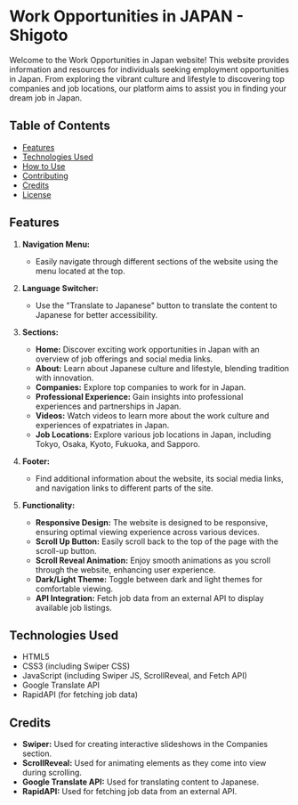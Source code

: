 # Work Opportunities in JAPAN - Shigoto

Welcome to the Work Opportunities in Japan website! This website provides information and resources for individuals seeking employment opportunities in Japan. From exploring the vibrant culture and lifestyle to discovering top companies and job locations, our platform aims to assist you in finding your dream job in Japan.

## Table of Contents

- [Features](#features)
- [Technologies Used](#technologies-used)
- [How to Use](#how-to-use)
- [Contributing](#contributing)
- [Credits](#credits)
- [License](#license)

## Features

1. **Navigation Menu:**
   - Easily navigate through different sections of the website using the menu located at the top.
   
2. **Language Switcher:**
   - Use the "Translate to Japanese" button to translate the content to Japanese for better accessibility.

3. **Sections:**
   - **Home:** Discover exciting work opportunities in Japan with an overview of job offerings and social media links.
   - **About:** Learn about Japanese culture and lifestyle, blending tradition with innovation.
   - **Companies:** Explore top companies to work for in Japan.
   - **Professional Experience:** Gain insights into professional experiences and partnerships in Japan.
   - **Videos:** Watch videos to learn more about the work culture and experiences of expatriates in Japan.
   - **Job Locations:** Explore various job locations in Japan, including Tokyo, Osaka, Kyoto, Fukuoka, and Sapporo.

4. **Footer:**
   - Find additional information about the website, its social media links, and navigation links to different parts of the site.

5. **Functionality:**
   - **Responsive Design:** The website is designed to be responsive, ensuring optimal viewing experience across various devices.
   - **Scroll Up Button:** Easily scroll back to the top of the page with the scroll-up button.
   - **Scroll Reveal Animation:** Enjoy smooth animations as you scroll through the website, enhancing user experience.
   - **Dark/Light Theme:** Toggle between dark and light themes for comfortable viewing.
   - **API Integration:** Fetch job data from an external API to display available job listings.

## Technologies Used

- HTML5
- CSS3 (including Swiper CSS)
- JavaScript (including Swiper JS, ScrollReveal, and Fetch API)
- Google Translate API
- RapidAPI (for fetching job data)

## Credits

- **Swiper:** Used for creating interactive slideshows in the Companies section.
- **ScrollReveal:** Used for animating elements as they come into view during scrolling.
- **Google Translate API:** Used for translating content to Japanese.
- **RapidAPI:** Used for fetching job data from an external API.

